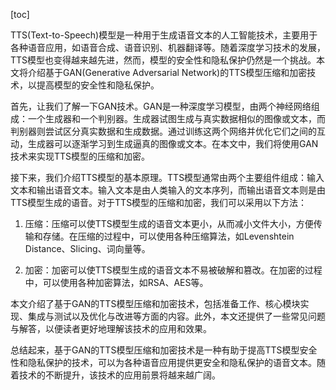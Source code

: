 
[toc]                    
                
                
TTS(Text-to-Speech)模型是一种用于生成语音文本的人工智能技术，主要用于各种语音应用，如语音合成、语音识别、机器翻译等。随着深度学习技术的发展，TTS模型也变得越来越先进，然而，模型的安全性和隐私保护仍然是一个挑战。本文将介绍基于GAN(Generative Adversarial Network)的TTS模型压缩和加密技术，以提高模型的安全性和隐私保护。

首先，让我们了解一下GAN技术。GAN是一种深度学习模型，由两个神经网络组成：一个生成器和一个判别器。生成器试图生成与真实数据相似的图像或文本，而判别器则尝试区分真实数据和生成数据。通过训练这两个网络并优化它们之间的互动，生成器可以逐渐学习到生成逼真的图像或文本。在本文中，我们将使用GAN技术来实现TTS模型的压缩和加密。

接下来，我们介绍TTS模型的基本原理。TTS模型通常由两个主要组件组成：输入文本和输出语音文本。输入文本是由人类输入的文本序列，而输出语音文本则是由TTS模型生成的语音。对于TTS模型的压缩和加密，我们可以采用以下方法：

1. 压缩：压缩可以使TTS模型生成的语音文本更小，从而减小文件大小，方便传输和存储。在压缩的过程中，可以使用各种压缩算法，如Levenshtein Distance、Slicing、词向量等。

2. 加密：加密可以使TTS模型生成的语音文本不易被破解和篡改。在加密的过程中，可以使用各种加密算法，如RSA、AES等。

本文介绍了基于GAN的TTS模型压缩和加密技术，包括准备工作、核心模块实现、集成与测试以及优化与改进等方面的内容。此外，本文还提供了一些常见问题与解答，以便读者更好地理解该技术的应用和效果。

总结起来，基于GAN的TTS模型压缩和加密技术是一种有助于提高TTS模型安全性和隐私保护的技术，可以为各种语音应用提供更安全和隐私保护的语音文本。随着技术的不断提升，该技术的应用前景将越来越广阔。

